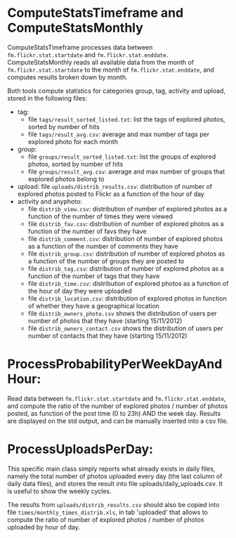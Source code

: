 # ComputeStatsTimeframe and ComputeStatsMonthly

ComputeStatsTimeframe processes data between `fm.flickr.stat.startdate` and `fm.flickr.stat.enddate`.
ComputeStatsMonthly reads all available data from the month of `fm.flickr.stat.startdate` to the month of `fm.flickr.stat.enddate`, and computes results broken down by month.

Both tools compute statistics for categories group, tag, activity and upload, stored in the following files:

- tag:
    - file `tags/result_sorted_listed.txt`: list the tags of explored photos, sorted by number of hits
    - file `tags/result_avg.csv`: average and max number of tags per explored photo for each month
- group: 
    - file `groups/result_sorted_listed.txt`: list the groups of explored photos, sorted by number of hits
    - file `groups/result_avg.csv`: average and max number of groups that explored photos belong to
- upload: file `uploads/distrib_results.csv`: distribution of number of explored photos posted to Flickr as a function of the hour of day
- activity and anyphoto:
    - file `distrib_view.csv`: distribution of number of explored photos as a function of the number of times they were viewed
    - file `distrib_fav.csv`: distribution of number of explored photos as a function of the number of favs they have
    - file `distrib_comment.csv`: distribution of number of explored photos as a function of the number of comments they have
    - file `distrib_group.csv`: distribution of number of explored photos as a function of the number of groups they are posted to
    - file `distrib_tag.csv`: distribution of number of explored photos as a function of the number of tags that they have
    - file `distrib_time.csv`: distribution of explored photos as a function of the hour of day they were uploaded
    - file `distrib_location.csv`: distribution of explored photos in function of whether they have a geographical location
    - file `distrib_owners_photo.csv` shows the distribution of users per number of photos that they have (starting 15/11/2012)
    - file `distrib_owners_contact.csv` shows the distribution of users per number of contacts that they have (starting 15/11/2012)

  
ProcessProbabilityPerWeekDayAndHour:
====================================

Read data between `fm.flickr.stat.startdate` and `fm.flickr.stat.enddate`, and compute the ratio of the number of 
explored photos / number of photos posted, as function of the post time (0 to 23h) AND the week day. 
Results are displayed on the std output, and can be manually inserted into a csv file.

ProcessUploadsPerDay:
=====================

This specific main class simply reports what already exists in daily files, namely the total number of photos
uploaded every day (the last column of daily data files), and stores the result into file uploads/daily_uploads.csv.
It is useful to show the weekly cycles.











  The results from `uploads/distrib_results.csv` should also be copied into file `times/monthly_times_distrib.xls`, in tab 'uploaded' 
  that allows to compute the ratio of number of explored photos / number of photos uploaded by hour of day.
